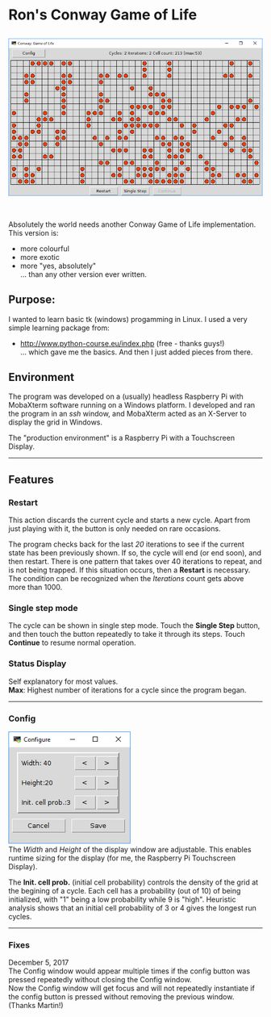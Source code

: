 # Ron's Conway Game of Life
![Conway grid](https://github.com/rongrimes/conway/blob/master/Conway.png)  
&nbsp;  
---
Absolutely the world needs another Conway Game of Life implementation. This version is:
* more colourful
* more exotic
* more "yes, absolutely"  
... than any other version ever written.

## Purpose:
I wanted to learn basic tk (windows) progamming in Linux. I used a very simple learning package from:
* http://www.python-course.eu/index.php (free - thanks guys!)  
... which gave me the basics. And then I just added pieces from there. 

## Environment
The program was developed on a (usually) headless Raspberry Pi with MobaXterm software running on a Windows platform. I developed and ran the program in an _ssh_ window, and MobaXterm acted as an X-Server to display the grid in Windows.

The "production environment" is a Raspberry Pi with a Touchscreen Display.

---

## Features
### Restart
This action discards the current cycle and starts a new cycle. Apart from just playing with it, the button is only needed on rare occasions.

The program checks back for the last _20_ iterations to see if the current state has been previously shown. If so, the cycle will end (or end soon), and then restart. There is one pattern that takes over 40 iterations to repeat, and is not being trapped. If this situation occurs, then a <b>Restart</b> is necessary. The condition can be recognized when the <i>Iterations</i> count gets above more than 1000.

### Single step mode
The cycle can be shown in single step mode. Touch the <b>Single Step</b> button, and then touch the button repeatedly to take it through its steps. Touch <b>Continue</b> to resume normal operation.

### Status Display
Self explanatory for most values.  
<b>Max</b>: Highest number of iterations for a cycle since the program began.

---

### Config
![Config window](https://github.com/rongrimes/conway/blob/master/Config.png)  
The _Width_ and _Height_ of the display window are adjustable. This enables runtime sizing for the display (for me, the Raspberry Pi Touchscreen Display).

The <b>Init. cell prob.</b> (initial cell probability) controls the density of the grid at the begining of a cycle. Each cell has a probability (out of 10) of being initialized, with "1" being a low probability while 9 is "high". Heuristic analysis shows that an initial cell probability of 3 or 4 gives the longest run cycles. 

---

### Fixes
December 5, 2017  
The Config window would appear multiple times if the config button was pressed repeatedly without closing the Config window.  
Now the Config window will get focus and will not repeatedly instantiate if the config button is pressed without removing the previous window.  
(Thanks Martin!)
